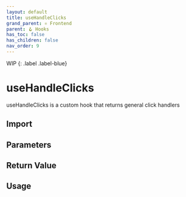 ```yaml
---
layout: default
title: useHandleClicks
grand_parent: ⚛️ Frontend
parent: 🪝 Hooks
has_toc: false
has_children: false
nav_order: 9
---
```


WIP
{: .label .label-blue}
# useHandleClicks

useHandleClicks is a custom hook that returns general click handlers

## Import

## Parameters

## Return Value

## Usage